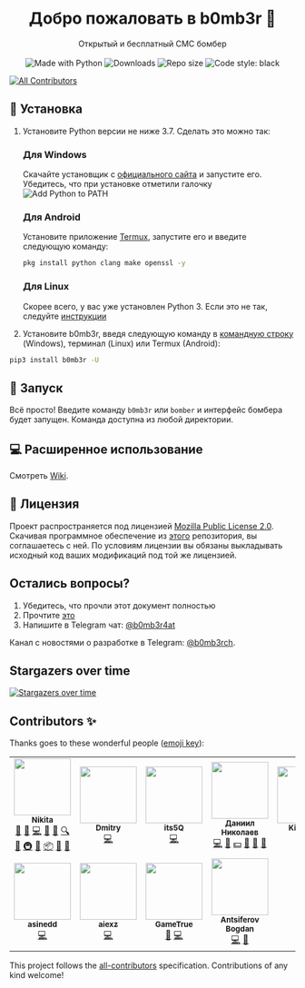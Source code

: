 <h1 align="center">Добро пожаловать в b0mb3r 👋</h1>
<p align="center">
    Открытый и бесплатный СМС бомбер
    <br /><br />
    <img alt="Made with Python" src="https://img.shields.io/badge/Made%20with-Python-%23FFD242?logo=python&logoColor=white">
    <img alt="Downloads" src="https://pepy.tech/badge/b0mb3r">
    <img alt="Repo size" src="https://img.shields.io/github/repo-size/crinny/b0mb3r">
    <img alt="Code style: black" src="https://img.shields.io/badge/code%20style-black-000000.svg">
</p>

<!-- ALL-CONTRIBUTORS-BADGE:START - Do not remove or modify this section -->
[![All Contributors](https://img.shields.io/badge/all_contributors-11-orange.svg?style=flat-square)](#contributors-)
<!-- ALL-CONTRIBUTORS-BADGE:END -->

## 🚀 Установка

1. Установите Python версии не ниже 3.7. Сделать это можно так:

    <h3>Для Windows</h3>

    Скачайте установщик с [официального сайта](https://www.python.org/downloads/) и запустите его. Убедитесь, что при установке отметили галочку ![Add Python to PATH](https://user-images.githubusercontent.com/42045258/69171091-557d2780-0b0c-11ea-8adf-7f819357f041.png)

    <h3>Для Android</h3>

    Установите приложение [Termux](https://play.google.com/store/apps/details?id=com.termux), запустите его и введите следующую команду:
     ```sh
     pkg install python clang make openssl -y
     ```
     <h3>Для Linux</h3>

     Скорее всего, у вас уже установлен Python 3. Если это не так, следуйте [инструкции](https://realpython.com/installing-python/#linux)
     

2. Установите b0mb3r, введя следующую команду в [командную строку](http://comp-profi.com/kak-vyzvat-komandnuyu-stroku-ili-konsol-windows/) (Windows), терминал (Linux) или Termux (Android):

```sh
pip3 install b0mb3r -U
```

## 🚩 Запуск

Всё просто! Введите команду `b0mb3r` или `bomber` и интерфейс бомбера будет запущен. Команда доступна из любой директории.

## 💻 Расширенное использование

Смотреть [Wiki](https://github.com/crinny/b0mb3r/wiki).

## 📝 Лицензия
<!--- Не надо это удалять, пожалуйста 😐  -->
Проект распространяется под лицензией [Mozilla Public License 2.0](https://github.com/crinny/b0mb3r/blob/master/LICENSE). Скачивая программное обеспечение из [этого](https://github.com/crinny/b0mb3r) репозитория, вы соглашаетесь с ней. По условиям лицензии вы обязаны выкладывать исходный код ваших модификаций под той же лицензией.


## Остались вопросы?
1. Убедитесь, что прочли этот документ полностью
2. Прочтите [это](http://nometa.xyz/)
3. Напишите в Telegram чат: [@b0mb3r4at](https://t.me/b0mb3r4at)

Канал с новостями о разработке в Telegram: [@b0mb3rch](https://t.me/b0mb3rch).


## Stargazers over time

[![Stargazers over time](https://starchart.cc/crinny/b0mb3r.svg)](https://starchart.cc/crinny/b0mb3r)

## Contributors ✨

Thanks goes to these wonderful people ([emoji key](https://allcontributors.org/docs/en/emoji-key)):

<!-- ALL-CONTRIBUTORS-LIST:START - Do not remove or modify this section -->
<!-- prettier-ignore-start -->
<!-- markdownlint-disable -->
<table>
  <tr>
    <td align="center"><a href="https://t.me/crinny"><img src="https://avatars1.githubusercontent.com/u/42045258?v=4?s=100" width="100px;" alt=""/><br /><sub><b>Nikita</b></sub></a><br /><a href="#question-crinny" title="Answering Questions">💬</a> <a href="https://github.com/crinny/b0mb3r/issues?q=author%3Acrinny" title="Bug reports">🐛</a> <a href="https://github.com/crinny/b0mb3r/commits?author=crinny" title="Code">💻</a> <a href="#design-crinny" title="Design">🎨</a> <a href="https://github.com/crinny/b0mb3r/commits?author=crinny" title="Documentation">📖</a> <a href="#fundingFinding-crinny" title="Funding Finding">🔍</a> <a href="#ideas-crinny" title="Ideas, Planning, & Feedback">🤔</a> <a href="#infra-crinny" title="Infrastructure (Hosting, Build-Tools, etc)">🚇</a> <a href="#maintenance-crinny" title="Maintenance">🚧</a> <a href="#platform-crinny" title="Packaging/porting to new platform">📦</a> <a href="#projectManagement-crinny" title="Project Management">📆</a> <a href="https://github.com/crinny/b0mb3r/pulls?q=is%3Apr+reviewed-by%3Acrinny" title="Reviewed Pull Requests">👀</a></td>
    <td align="center"><a href="https://github.com/ifamed"><img src="https://avatars1.githubusercontent.com/u/9146326?v=4?s=100" width="100px;" alt=""/><br /><sub><b>Dmitry</b></sub></a><br /><a href="https://github.com/crinny/b0mb3r/commits?author=ifamed" title="Code">💻</a></td>
    <td align="center"><a href="https://github.com/its5Q"><img src="https://avatars1.githubusercontent.com/u/12975646?v=4?s=100" width="100px;" alt=""/><br /><sub><b>its5Q</b></sub></a><br /><a href="https://github.com/crinny/b0mb3r/commits?author=its5Q" title="Code">💻</a></td>
    <td align="center"><a href="https://github.com/nm17"><img src="https://avatars2.githubusercontent.com/u/23419131?v=4?s=100" width="100px;" alt=""/><br /><sub><b>Даниил Николаев</b></sub></a><br /><a href="https://github.com/crinny/b0mb3r/commits?author=nm17" title="Code">💻</a> <a href="https://github.com/crinny/b0mb3r/commits?author=nm17" title="Documentation">📖</a> <a href="#financial-nm17" title="Financial">💵</a> <a href="#ideas-nm17" title="Ideas, Planning, & Feedback">🤔</a> <a href="#tool-nm17" title="Tools">🔧</a> <a href="https://github.com/crinny/b0mb3r/pulls?q=is%3Apr+reviewed-by%3Anm17" title="Reviewed Pull Requests">👀</a></td>
    <td align="center"><a href="https://github.com/catofsof"><img src="https://avatars0.githubusercontent.com/u/58178903?v=4?s=100" width="100px;" alt=""/><br /><sub><b>Kirill Link</b></sub></a><br /><a href="https://github.com/crinny/b0mb3r/commits?author=catofsof" title="Code">💻</a> <a href="#design-catofsof" title="Design">🎨</a></td>
    <td align="center"><a href="https://github.com/cxiodev"><img src="https://avatars2.githubusercontent.com/u/39461931?v=4?s=100" width="100px;" alt=""/><br /><sub><b>cxiodev</b></sub></a><br /><a href="https://github.com/crinny/b0mb3r/commits?author=cxiodev" title="Code">💻</a></td>
    <td align="center"><a href="https://github.com/mishailovic"><img src="https://avatars2.githubusercontent.com/u/41520056?v=4?s=100" width="100px;" alt=""/><br /><sub><b>Mikhail Kuznetsov</b></sub></a><br /><a href="https://github.com/crinny/b0mb3r/commits?author=mishailovic" title="Documentation">📖</a></td>
  </tr>
  <tr>
    <td align="center"><a href="https://github.com/asinedd"><img src="https://avatars1.githubusercontent.com/u/67601784?v=4?s=100" width="100px;" alt=""/><br /><sub><b>asinedd</b></sub></a><br /><a href="https://github.com/crinny/b0mb3r/commits?author=asinedd" title="Code">💻</a></td>
    <td align="center"><a href="https://github.com/aiexz"><img src="https://avatars3.githubusercontent.com/u/42418433?v=4?s=100" width="100px;" alt=""/><br /><sub><b>aiexz</b></sub></a><br /><a href="https://github.com/crinny/b0mb3r/commits?author=aiexz" title="Code">💻</a></td>
    <td align="center"><a href="https://github.com/GameTrue"><img src="https://avatars3.githubusercontent.com/u/45202887?v=4?s=100" width="100px;" alt=""/><br /><sub><b>GameTrue</b></sub></a><br /><a href="https://github.com/crinny/b0mb3r/issues?q=author%3AGameTrue" title="Bug reports">🐛</a> <a href="https://github.com/crinny/b0mb3r/commits?author=GameTrue" title="Code">💻</a></td>
    <td align="center"><a href="https://github.com/AntsiferovBogdan"><img src="https://avatars1.githubusercontent.com/u/58101453?v=4?s=100" width="100px;" alt=""/><br /><sub><b>Antsiferov Bogdan</b></sub></a><br /><a href="https://github.com/crinny/b0mb3r/commits?author=AntsiferovBogdan" title="Code">💻</a> <a href="#design-AntsiferovBogdan" title="Design">🎨</a></td>
  </tr>
</table>

<!-- markdownlint-enable -->
<!-- prettier-ignore-end -->
<!-- ALL-CONTRIBUTORS-LIST:END -->

This project follows the [all-contributors](https://github.com/all-contributors/all-contributors) specification. Contributions of any kind welcome!
